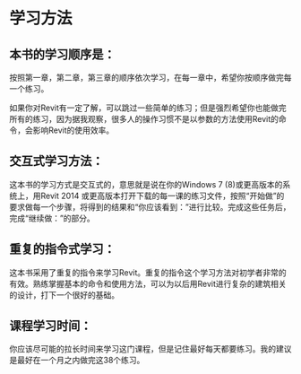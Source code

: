 # 学习方法

## 本书的学习顺序是：

按照第一章，第二章，第三章的顺序依次学习，在每一章中，希望你按顺序做完每一个练习。

如果你对Revit有一定了解，可以跳过一些简单的练习；但是强烈希望你也能做完所有的练习，因为据我观察，很多人的操作习惯不是以参数的方法使用Revit的命令，会影响Revit的使用效率。

## 交互式学习方法：

这本书的学习方式是交互式的，意思就是说在你的Windows 7 (8)或更高版本的系统上，用Revit 2014 或更高版本打开下载的每一课的练习文件，按照“开始做”的要求做每一个步骤，将得到的结果和“你应该看到：”进行比较。完成这些任务后，完成“继续做：”的部分。

## 重复的指令式学习： 

这本书采用了重复的指令来学习Revit。重复的指令这个学习方法对初学者非常的有效。熟练掌握基本的命令和使用方法，可以为以后用Revit进行复杂的建筑相关的设计，打下一个很好的基础。

## 课程学习时间：

你应该尽可能的拉长时间来学习这门课程，但是记住最好每天都要练习。我的建议是最好在一个月之内做完这38个练习。
